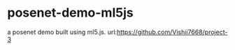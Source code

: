 # posenet-demo-ml5js
a posenet demo built using ml5.js.
url:https://github.com/Vishii7668/project-3
